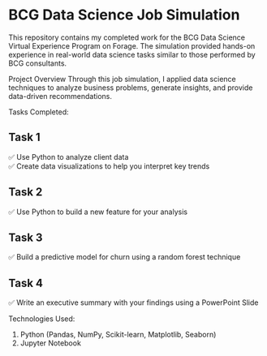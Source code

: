 # BCG Data Science Job Simulation
This repository contains my completed work for the BCG Data Science Virtual Experience Program on Forage. The simulation provided hands-on experience in real-world data science tasks similar to those performed by BCG consultants.

Project Overview
Through this job simulation, I applied data science techniques to analyze business problems, generate insights, and provide data-driven recommendations.

Tasks Completed:
## Task 1
✅ Use Python to analyze client data <br>
✅ Create data visualizations to help you interpret key trends
## Task 2
✅ Use Python to build a new feature for your analysis
## Task 3
✅ Build a predictive model for churn using a random forest technique
## Task 4
✅ Write an executive summary with your findings using a PowerPoint Slide

Technologies Used:
1. Python (Pandas, NumPy, Scikit-learn, Matplotlib, Seaborn)
2. Jupyter Notebook
